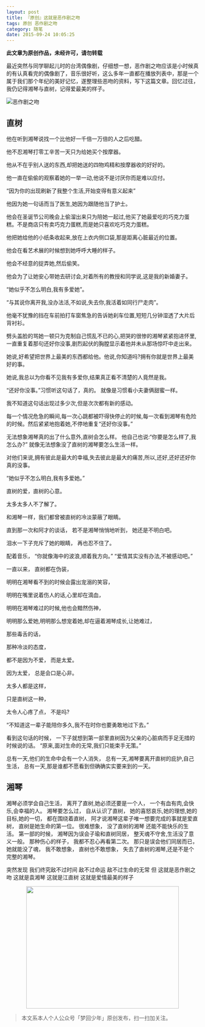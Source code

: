 ```yaml
---
layout: post
title: 『原创』这就是恶作剧之吻
tags: 原创 恶作剧之吻
category: 随笔
date: 2015-09-24 10:05:25
---
```


**此文章为原创作品，未经许可，请勿转载**

最近突然与同学聊起儿时的台湾偶像剧，仔细想一想，恶作剧之吻应该是小时候真的有认真看完的偶像剧了，音乐很好听，这么多年一直都在播放列表中，那是一个属于我们那个年纪的美好记忆，遂整理些恶吻的资料，写下这篇文章。回忆过往，我仍记得湘琴与直树，记得爱最美的样子。

![恶作剧之吻](http://7xlkoc.com1.z0.glb.clouddn.com/ezj.jpeg)

## 直树

他在听到湘琴说找一个比他好一千倍一万倍的人之后吃醋。

他不忍湘琴打零工辛苦一天只为给她买个按摩器。

他从不在乎别人送的东西,却把她送的四物鸡精和按摩器收的好好的。

他一直在偷偷的观察着她的一举一动,他说不是讨厌你而是难以应付。

“因为你的出现刷新了我整个生活,开始变得有意义起来”

他因为她一句话而当了医生,她因为跟随他当了护士。

他会在圣诞节公司晚会上偷溜出来只为陪她一起过,他买了她最爱吃的巧克力蛋糕。不是商店只有卖巧克力蛋糕,而是她只喜欢吃巧克力蛋糕。

他把她给他的小纸条收起来,放在上衣内侧口袋,那是距离心脏最近的位置。

他会在看艺术展的时候想到她呼呼大睡的样子。

他会不经意的捉弄她,然后偷笑。

他会为了让她安心带她去研讨会,对着所有的教授和同学说,这是我的新婚妻子。

“她似乎不怎么明白,我有多爱她”。

“与其说你离开我,没办法活,不如说,失去你,我活着如同行尸走肉”。

他毫不犹豫的挡在车前拍打车窗焦急的告诉她刹车位置,短短几分钟湿透了大片后背衬衫。

劈头盖脸的骂她一顿只为克制自己慌乱不已的心,把哭的很惨的湘琴紧紧抱进怀里,一直重复着那句还好你没事,剧烈起伏的胸膛显示着他并未从那场惊吓中走出来。

她说,好希望把世界上最美的东西都给他。他说,你知道吗?拥有你就是世界上最美好的事。

她说,我总以为你看不见我有多爱你,结果真正看不清楚的人竟然是我。

“还好你没事。”习惯听这句话了，真的。
就像是习惯看小夫妻俩甜蜜一样。

我不知道这句话出现过多少次,但是次次都有新的感动。

每一个情况危急的瞬间,每一次心跳都被吓得快停止的时候,每一次看到湘琴有危险的时候。然后紧紧地抱着她,不停地重复“还好你没事。”

无法想象湘琴真的出了什么意外,直树会怎么样。
他自己也说:“你要是怎么样了,我怎么办?”
就像无法想象没了直树的湘琴要怎么生活一样。

对他们来说,拥有彼此是最大的幸福,失去彼此是最大的痛苦,所以,还好,还好还好你真的没事。

“她似乎不怎么明白,我有多爱她。”

直树的爱，直树的心意。

太多太多人不了解了。

和湘琴一样，我们都曾被直树的冷淡蒙蔽了眼睛。

直到那一次和阿才的谈话，
若不是湘琴悄悄地听到，
她还是不明白吧。

泪水一下子充斥了她的眼睛，
再也忍不住了。

配着音乐，
“你就像海中的波浪,顺着我方向。”
“爱情其实没有办法,不被感动吧。”

一直以来，
直树都在伪装，

明明在湘琴看不到的时候会露出宠溺的笑容，

明明在嘴里说着伤人的话,心里却在滴血，

明明在湘琴难过的时候,他也会黯然伤神，

明明那么爱她,明明那么想宠着她,却在逼着湘琴成长,让她难过，

那些毒舌的话，

那种冷淡的态度，

都不是因为不爱，
而是太爱。

因为太爱，
总是会口是心非。

太多人都是这样，

只是直树这一种，

太令人心疼了点，
不是吗?

“不知道这一辈子能陪你多久,我不在时你也要勇敢地过下去。”

看到这句话的时候，
一下子就想到第一部里直树因为父亲的心脏病而手足无措的时候说的话。
“原来,面对生命的无常,我们只能束手无策。”

总有一天,他们的生命中会有一个人消失，
总有一天,湘琴要离开直树的庇护,自己生活，
总有一天,那是谁都不愿看到但确确实实要来到的一天。

## 湘琴

湘琴必须学会自己生活，
离开了直树,她必须还要是一个人，
一个有血有肉,会快乐,会幸福的人。
湘琴要怎么过，
自从认识了直树，
她的喜怒哀乐,她的理想,她的目标,她的一切，
都在围绕着直树，
阿才说湘琴这辈子唯一想要完成的事就是爱直树，
直树是她生命的第一位。
很难想象，
没了直树的湘琴 还能不能快乐的生活。
第一部的时候，
湘琴因为误会子瑜和直树同居，
整天魂不守舍,生活没了意义一般。
那种伤心的样子，
我都不忍心再看第二次。
那只是误会他们同居而已，
她就能没了魂，
我不敢想象，
直树也不敢想象，
失去了直树的湘琴,还是不是个完整的湘琴。

突然发现
我们终究敌不过时间 敌不过命运 敌不过生命的无常
但
这就是恶作剧之吻
这就是袁湘琴
这就是江直树
这就是爱情最美的样子

<div align="center">
<img src="http://7xlkoc.com1.z0.glb.clouddn.com/qrcodenew.jpg" width="400" height="320" />
</div>

> 本文系本人个人公众号「梦回少年」原创发布，扫一扫加关注。